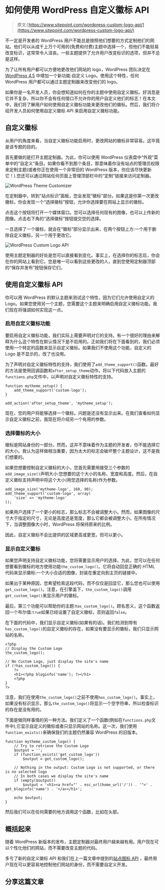 # 如何使用 WordPress 自定义徽标 API

> 原文:[https://www.sitepoint.com/wordpress-custom-logo-api/](https://www.sitepoint.com/wordpress-custom-logo-api/)

不一定是开发者的 WordPress 用户不能总是按照他们想要的方式定制他们的网站。他们可以从成千上万个可用的(免费和付费)主题中选择一个，但他们不能轻易改变标识，这常常令人沮丧。一些主题提供了允许用户改变标识的选项，但并不总是这样。

为了让所有用户都可以方便地更改他们网站的 logo，WordPress 团队决定在 [WordPress 4.5](https://www.sitepoint.com/whats-new-wordpress-4-5/) 中增加一个新功能:自定义 Logo。使用这个特性，任何 WordPress 用户都可以通过主题定制器来改变他们的 logo。

如果你是一名开发人员，你会想知道如何在你的主题中使用自定义徽标。好消息是它并不复杂，所以你不会有任何借口不允许你的用户自定义他们的标志！在本文中，我们将了解用户如何使用自定义徽标功能来更改他们的徽标。然后，我们将介绍开发人员如何使用自定义徽标 API 来启用自定义徽标功能。

## 自定义徽标

从用户的角度来看，当自定义徽标功能启用时，更改网站的徽标非常容易。这毕竟是该专题的目的。

首先要做的是打开主题定制器。为此，你可以使用 WordPress 仪表盘中“外观”菜单中的“自定义”条目。如果你看不到那个条目，那意味着你没有站点的管理员权限来定制主题(或者你正在使用一个非常旧的 WordPress 版本，你应该尽快更新它！).您还可以通过网站任何页面上管理顶部栏中的“定制”链接来访问定制器。

![WordPress Theme Customizer](../Images/1e4f44782b60d3dbc78a2cd53b61ae40.png)

在定制器中，转到“站点标识”面板，您会发现“徽标”部分。如果这是你第一次更改徽标，你会发现一个“选择徽标”按钮，允许你选择要在网站上显示的徽标。

点击这个按钮将打开一个媒体窗口。您可以选择任何现有的图像，也可以上传新的图像。点击右下角的“选择徽标”按钮提交您的选择。

一旦选择了一个徽标，就会在“徽标”部分显示出来，在两个按钮上方:一个用于删除自定义徽标，另一个用于更改它。

![WordPress Custom Logo API](../Images/6428415e6527a365c7a132920507e3a4.png)

使用主题定制器的好处是您可以直接看到变化。事实上，在选择你的标志后，你会在你的网站上看到它。您是唯一可以看到这些更改的人，直到您使用定制器顶部的“保存并发布”按钮保存它们。

## 使用自定义徽标 API

你可以用 WordPress 的默认主题来测试这个特性，因为它们允许使用自定义的 Logo。如果您使用另一个主题，您需要这个主题来明确启用自定义徽标功能。我们现在将强调如何实现这一点。

### 启用自定义徽标功能

要启用自定义徽标功能，我们实际上需要声明对它的支持。有一个很好的理由来解释为什么这个特性在默认情况下是不启用的。正如我们将在下面看到的，我们必须使用一个特定的函数来显示自定义徽标。如果我们不使用这个功能，自定义的 Logo 是不显示的，改了也没用。

为了声明对自定义徽标特性的支持，我们使用了`add_theme_support()`函数。最好的方法是使用回调函数和`after_setup_theme`动作。将以下代码放入主题的`functions.php`文件中，以声明对自定义徽标特性的支持。

```
function mytheme_setup() {
    add_theme_support('custom-logo');
}

add_action('after_setup_theme', 'mytheme_setup'); 
```

现在，您的用户将能够选择一个徽标。问题是还没有显示出来。在我们查看如何显示自定义徽标之前，我现在将介绍另一个有用的参数。

### 选择徽标的大小

徽标是网站身份的一部分。然而，这并不意味着作为主题的开发者，你不能选择它的大小。我认为这样做相当重要，因为太大的标志会破坏整个主题设计，这不是我们想要的。

如果您想要控制自定义徽标的大小，您首先需要用接受三个参数的`add_image_size()`声明大小:您想要的这个大小的名称、宽度和高度。然后，在自定义徽标支持声明中将这个大小(用您选择的名称)作为参数。

```
add_image_size('mytheme-logo', 160, 90);
add_theme_support('custom-logo', array(
    'size' => 'mytheme-logo'
)); 
```

如果用户选择了一个更小的标志，那么标志不会被调整大小。然而，如果图像的尺寸大于指定的尺寸，无论是高度还是宽度，那么它都会被调整大小。在所有情况下，当调整图像大小时，WordPress 将保持原来的比例。

因此，自定义徽标不会比提供的区域更高或更宽，但可以更小。

### 显示自定义徽标

如果您声明支持自定义徽标功能，您将需要显示用户的选择。为此，您可以在任何想要看到徽标的地方使用功能`the_custom_logo()`。它将自动回显正确的 HTML 代码来显示徽标:一个大小合适的图像，封装在重定向到主页的链接中。

如果出于某种原因，您希望检索这段代码，而不仅仅是回显它，那么您也可以使用`get_custom_logo()`。注意，在引擎盖下，`the_custom_logo()`调用`get_custom_logo()`来显示用户的徽标。

最后，第三个功能可以帮助你的主题:`has_custom_logo()`。顾名思义，这个函数返回一个布尔值:`true`如果已经设置了自定义徽标，否则返回`false`。

在下面的代码中，我们显示自定义徽标(如果有的话)。我们检测到带有`has_custom_logo()`的自定义徽标的存在，如果没有要显示的徽标，我们只显示网站的名称。

```
<?php
// Display the Custom Logo
the_custom_logo();

// No Custom Logo, just display the site's name
if (!has_custom_logo()) {
    ?>
    <h1><?php bloginfo('name'); ?></h1>
    <?php
}
?> 
```

注意，我们在使用`the_custom_logo()`之前不使用`has_custom_logo()`。事实上，如果没有标识显示，那么`the_custom_logo()`将显示一个空字符串，所以检查标识的存在是没有用的。

下面是做同样事情的另一种方法。我们定义了一个函数(例如在`functions.php`文件中),它显示自定义的徽标或者只显示网站的名称。这一次，我们使用`function_exists()`来确保我们的主题仍然兼容 WordPress 的旧版本。

```
function mytheme_custom_logo() {
    // Try to retrieve the Custom Logo
    $output = '';
    if (function_exists('get_custom_logo'))
        $output = get_custom_logo();

    // Nothing in the output: Custom Logo is not supported, or there is no selected logo
    // In both cases we display the site's name
    if (empty($output))
        $output = '<h1><a href="' . esc_url(home_url('/')) . '">' . get_bloginfo('name') . '</a></h1>';

    echo $output;
} 
```

然后我们可以在任何需要的地方调用这个函数，比如在头部。

## 概括起来

随着 WordPress 新版本的发布，主题定制器对最终用户越来越有用。用户现在可以个性化他们的网站，而不需要改变主题的代码。

多亏了新的自定义徽标 API 和我们在上一篇文章中提到的[站点图标 API](https://www.sitepoint.com/all-you-need-to-know-about-the-new-wordpress-site-icon-api/) ，最终用户现在可以更容易地控制他们网站的身份，而不需要自定义开发。

## 分享这篇文章